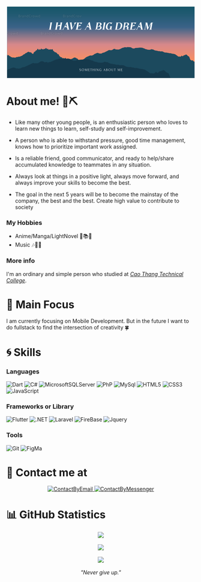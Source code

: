 <!-- https://docs.github.com/en/get-started/writing-on-github/getting-started-with-writing-and-formatting-on-github/basic-writing-and-formatting-syntax -->
<p align="center">
 <img src="./assets/banner.png" alt="My Banner"></a>
</p>

# About me! 👋⛏

- Like many other young people, is an enthusiastic person who loves to learn new things to learn, self-study and self-improvement.

- A person who is able to withstand pressure, good time management, knows how to prioritize important work assigned.

- Is a reliable friend, good communicator, and ready to help/share accumulated knowledge to teammates in any situation.

- Always look at things in a positive light, always move forward, and always improve your skills to become the best.

- The goal in the next 5 years will be to become the mainstay of the company, the best and the best. Create high value to contribute to society

### My Hobbies

- Anime/Manga/LightNovel 🚀📚📒
- Music 🎶🎵🎼

### More info

I'm an ordinary and simple person who studied at [_Cao Thang Technical College_](https://caothang.edu.vn/).

# 🎯 Main Focus

I am currently focusing on Mobile Development.
But in the future I want to do fullstack to find the intersection of creativity 🍀

# 🌀 Skills

<!-- ### Technology -->

<!-- https://shields.io/ xem cac link o day
fast badge https://github.com/alexandresanlim/Badges4-README.md-Profile
-->

### Languages

<!-- ![Java](https://img.shields.io/badge/java-%23ED8B00.svg?style=for-the-badge&logo=java&logoColor=white) -->

![Dart](https://img.shields.io/badge/Dart-0175C2?style=for-the-badge&logo=dart&logoColor=white)
![C#](https://img.shields.io/badge/C%23-239120?style=for-the-badge&logo=c-sharp&logoColor=white)
![MicrosoftSQLServer](https://img.shields.io/badge/Microsoft%20SQL%20Sever-CC2927?style=for-the-badge&logo=microsoft%20sql%20server&logoColor=white)
![PhP](https://img.shields.io/badge/PHP-777BB4?style=for-the-badge&logo=php&logoColor=white)
![MySql](https://img.shields.io/badge/MySQL-005C84?style=for-the-badge&logo=mysql&logoColor=white)
![HTML5](https://img.shields.io/badge/HTML5-E34F26?style=for-the-badge&logo=html5&logoColor=white)
![CSS3](https://img.shields.io/badge/CSS3-1572B6?style=for-the-badge&logo=css3&logoColor=white)
![JavaScript](https://img.shields.io/badge/JavaScript-323330?style=for-the-badge&logo=javascript&logoColor=F7DF1E)

### Frameworks or Library

![Flutter](https://img.shields.io/badge/Flutter-%2302569B?style=for-the-badge&logo=Flutter&logoColor=white)
![.NET](https://img.shields.io/badge/.NET-5C2D91?style=for-the-badge&logo=.net&logoColor=white)
![Laravel](https://img.shields.io/badge/Laravel-FF2D20?style=for-the-badge&logo=laravel&logoColor=white)
![FireBase](https://img.shields.io/badge/firebase-ffca28?style=for-the-badge&logo=firebase&logoColor=black)
![Jquery](https://img.shields.io/badge/jQuery-0769AD?style=for-the-badge&logo=jquery&logoColor=white)

### Tools

![Git](https://img.shields.io/badge/git-%23F05033.svg?style=for-the-badge&logo=git&logoColor=white)
![FigMa](https://img.shields.io/badge/Figma-F24E1E?style=for-the-badge&logo=figma&logoColor=white)

# 📨 Contact me at

<p align="center">
    <a href="mailto:phatdatfbi@gmail.com">
        <img src="https://www.svgrepo.com/show/349379/gmail-old.svg" alt="ContactByEmail" height="32" width="32">
    </a> 
    <a href="https://www.m.me/wwww3q">
        <img src="https://www.svgrepo.com/show/349451/messenger.svg" alt="ContactByMessenger" height="32" width="32">
    </a>
</p>

# 📊 GitHub Statistics

<p align="center">
    <img src="https://github-readme-stats.vercel.app/api?username=wwwwww3q&show_icons=true&theme=dark#gh-dark-mode-only" />
</p>
<p align="center">
    <img src="https://github-readme-stats.vercel.app/api/top-langs/?username=wwwwww3q&layout=compact" />
</p>
<p align="center">
    <img src="https://komarev.com/ghpvc/?username=wwwwww3q&style=flat&color=green" />
</p>

<p align="center">
    <i>"Never give up."</i>
</p>
